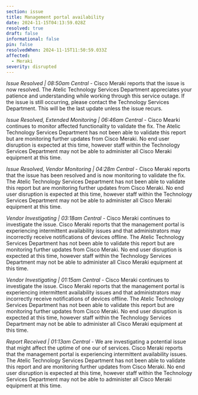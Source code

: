 ```yaml
---
section: issue
title: Management portal availability
date: 2024-11-15T04:13:59.028Z
resolved: true
draft: false
informational: false
pin: false
resolvedWhen: 2024-11-15T11:50:59.033Z
affected:
  - Meraki
severity: disrupted
---
```

*Issue Resolved | 08:50am Central* - Cisco Meraki reports that the issue is now resolved. The Atelic Technology Services Department appreciates your patience and understanding while working through this service outage. If the issue is still occurring, please contact the Technology Services Department. This will be the last update unless the issue recurs.

*Issue Resolved, Extended Monitoring | 06:46am Central* - Cisco Mearki continues to monitor affected functionality to validate the fix. The Atelic Technology Services Department has not been able to validate this report but are monitoring further updates from Cisco Meraki. No end user disruption is expected at this time, however staff within the Technology Services Department may not be able to administer all Cisco Meraki equipment at this time.

*Issue Resolved, Vendor Monitoring | 04:28m Central* - Cisco Meraki reports that the issue has been resolved and is now monitoring to validate the fix. The Atelic Technology Services Department has not been able to validate this report but are monitoring further updates from Cisco Meraki. No end user disruption is expected at this time, however staff within the Technology Services Department may not be able to administer all Cisco Meraki equipment at this time.

*Vendor Investigating | 03:18am Central* - Cisco Meraki continues to investigate the issue. Cisco Meraki reports that the management portal is experiencing intermittent availability issues and that administrators may incorrectly receive notifications of devices offline. The Atelic Technology Services Department has not been able to validate this report but are monitoring further updates from Cisco Meraki. No end user disruption is expected at this time, however staff within the Technology Services Department may not be able to administer all Cisco Meraki equipment at this time.

*Vendor Investigating | 01:15am Central* - Cisco Meraki continues to investigate the issue. Cisco Meraki reports that the management portal is experiencing intermittent availability issues and that administrators may incorrectly receive notifications of devices offline. The Atelic Technology Services Department has not been able to validate this report but are monitoring further updates from Cisco Meraki. No end user disruption is expected at this time, however staff within the Technology Services Department may not be able to administer all Cisco Meraki equipment at this time.

*Report Received | 01:13am Central* - We are investigating a potential issue that might affect the uptime of one our of services. Cisco Meraki reports that the management portal is experiencing intermittent availability issues. The Atelic Technology Services Department has not been able to validate this report and are monitoring further updates from Cisco Meraki. No end user disruption is expected at this time, however staff within the Technology Services Department may not be able to administer all Cisco Meraki equipment at this time.